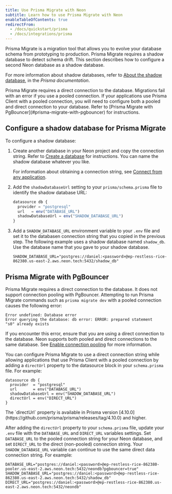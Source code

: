 ```yaml
---
title: Use Prisma Migrate with Neon
subtitle: Learn how to use Prisma Migrate with Neon 
enableTableOfContents: true
redirectFrom:
  - /docs/quickstart/prisma
  - /docs/integrations/prisma
---
```


Prisma Migrate is a migration tool that allows you to evolve your database schema from prototyping to production. Prisma Migrate requires a shadow database to detect schema drift. This section describes how to configure a second Neon database as a shadow database.

For more information about shadow databases, refer to [About the shadow database](https://www.prisma.io/docs/concepts/components/prisma-migrate/shadow-database), in the _Prisma documentation_.

<Admonition type="note">
Prisma Migrate requires a direct connection to the database. Migrations fail with an error if you use a pooled connection. If your applications use Prisma Client with a pooled connection, you will need to configure both a pooled and direct connection to your database. Refer to [Prisma Migrate with PgBouncer](#prisma-migrate-with-pgbouncer) for  instructions.
</Admonition>

## Configure a shadow database for Prisma Migrate

To configure a shadow database:

1. Create another database in your Neon project and copy the connection string. Refer to [Create a database](/docs/manage/databases#create-a-database) for instructions. You can name the shadow database whatever you like.

    For information about obtaining a connection string, see [Connect from any application](/docs/connect/connect-from-any-app/).

1. Add the `shadowDatabaseUrl` setting to your `prisma/schema.prisma` file to identify the shadow database URL:

   ```typescript
   datasource db {
     provider = "postgresql"
     url   = env("DATABASE_URL")
     shadowDatabaseUrl = env("SHADOW_DATABASE_URL")
   }
   ```

1. Add a `SHADOW_DATABASE_URL` environment variable to your `.env` file and set it to the databasen connection string that you copied in the previous step. The following example uses a shadow database named `shadow_db`. Use the database name that you gave to your shadow database.

   ```shell
   SHADOW_DATABASE_URL="postgres://daniel:<password>@ep-restless-rice-862380.us-east-2.aws.neon.tech:5432/shadow_db"
   ```

## Prisma Migrate with PgBouncer

Prisma Migrate requires a direct connection to the database. It does not support connection pooling with PgBouncer. Attempting to run Prisma Migrate commands such as `prisma migrate dev` with a pooled connection causes the following error:

```text
Error undefined: Database error
Error querying the database: db error: ERROR: prepared statement
"s0" already exists
```

If you encounter this error, ensure that you are using a direct connection to the database. Neon supports both pooled and direct connections to the same database. See [Enable connection pooling](/docs/connect/connection-pooling#enable-connection-pooling) for more information.

You can configure Prisma Migrate to use a direct connection string while allowing applications that use Prisma Client with a pooled connection by adding a `directUrl` property to the datasource block in your `schema.prisma` file. For example:

```text
datasource db {
  provider  = "postgresql"
  url       = env("DATABASE_URL")
  shadowDatabaseUrl = env("SHADOW_DATABASE_URL")
  directUrl = env("DIRECT_URL")
}
```

<Admonition type="note">
The `directUrl` property is available in Prisma version [4.10.0](https://github.com/prisma/prisma/releases/tag/4.10.0) and higher.
</Admonition>

After adding the `directUrl` property to your `schema.prisma` file, update your `.env` file with the `DATABASE_URL` and `DIRECT_URL` variables settings. Set `DATABASE_URL` to the pooled connection string for your Neon database, and set `DIRECT_URL` to the direct (non-pooled) connection string. Your `SHADOW_DATABASE_URL` variable can continue to use the same direct data connection string. For example:

```text
DATABASE_URL="postgres://daniel:<password>@ep-restless-rice-862380-pooler.us-east-2.aws.neon.tech:5432/neondb?pgbouncer=true"
SHADOW_DATABASE_URL="postgres://daniel:<password>@ep-restless-rice-862380.us-east-2.aws.neon.tech:5432/shadow_db"
DIRECT_URL="postgres://daniel:<password>@ep-restless-rice-862380.us-east-2.aws.neon.tech:5432/neondb"
```
